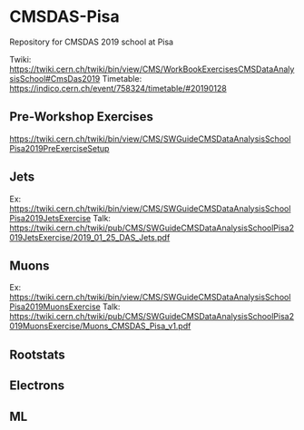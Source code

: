 # CMSDAS-Pisa
Repository for CMSDAS 2019 school at Pisa

Twiki: https://twiki.cern.ch/twiki/bin/view/CMS/WorkBookExercisesCMSDataAnalysisSchool#CmsDas2019
Timetable: https://indico.cern.ch/event/758324/timetable/#20190128

## Pre-Workshop Exercises 
https://twiki.cern.ch/twiki/bin/view/CMS/SWGuideCMSDataAnalysisSchoolPisa2019PreExerciseSetup
## Jets 
Ex: https://twiki.cern.ch/twiki/bin/view/CMS/SWGuideCMSDataAnalysisSchoolPisa2019JetsExercise
Talk: https://twiki.cern.ch/twiki/pub/CMS/SWGuideCMSDataAnalysisSchoolPisa2019JetsExercise/2019_01_25_DAS_Jets.pdf
## Muons
Ex: https://twiki.cern.ch/twiki/bin/view/CMS/SWGuideCMSDataAnalysisSchoolPisa2019MuonsExercise 
Talk: https://twiki.cern.ch/twiki/pub/CMS/SWGuideCMSDataAnalysisSchoolPisa2019MuonsExercise/Muons_CMSDAS_Pisa_v1.pdf
## Rootstats

## Electrons

## ML

